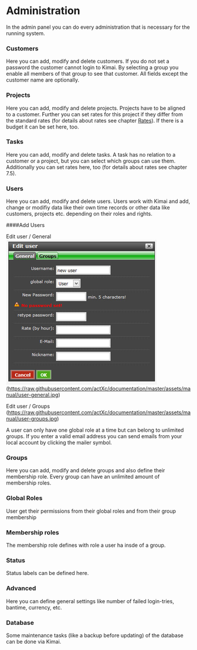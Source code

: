 # Administration

In the admin panel you can do every administration that is necessary for the running system.

### Customers

Here you can add, modify and delete customers. If you do not set a password the customer cannot login to Kimai. By selecting a group you enable all members of that group to see that customer. All fields except the customer name are optionally.

### Projects

Here you can add, modify and delete projects. Projects have to be aligned to a customer. Further you can set rates for this project if they differ from the standard rates (for details about rates see chapter [Rates](rates.md)). If there is a budget it can be set here, too.

### Tasks

Here you can add, modify and delete tasks. A task has no relation to a customer or a project, but you can select which groups can use them. Additionally you can set rates here, too (for details about rates see chapter 7.5).

### Users

Here you can add, modify and delete users. 
Users work with Kimai and add, change or modifiy data like their own time records or other data like customers, projects etc. depending on their roles and rights.

####Add Users

Edit user / General 
![](../assets/manual/user-general.jpg)
(https://raw.githubusercontent.com/actXc/documentation/master/assets/manual/user-general.jpg)

Edit user / Groups
(https://raw.githubusercontent.com/actXc/documentation/master/assets/manual/user-groups.jpg)

A user can only have one global role at a time but can belong to unlimited groups. If you enter a valid email address you can send emails from your local account by clicking the mailer symbol.

### Groups

Here you can add, modify and delete groups and also define their membership role. Every group can have an unlimited amount of membership roles.

### Global Roles

User get their permissions from their global roles and from their group membership 

### Membership roles

The membership role defines with role a user ha insde of a group.

### Status

Status labels can be defined here.

### Advanced

Here you can define general settings like number of failed login-tries, bantime, currency, etc.

### Database

Some maintenance tasks (like a backup before updating) of the database can be done via Kimai.
